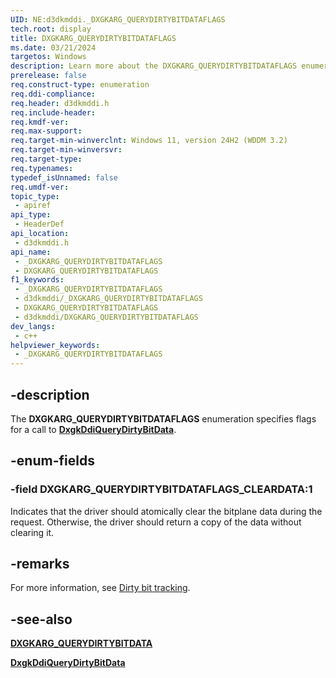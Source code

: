 ```yaml
---
UID: NE:d3dkmddi._DXGKARG_QUERYDIRTYBITDATAFLAGS
tech.root: display
title: DXGKARG_QUERYDIRTYBITDATAFLAGS
ms.date: 03/21/2024
targetos: Windows
description: Learn more about the DXGKARG_QUERYDIRTYBITDATAFLAGS enumeration.
prerelease: false
req.construct-type: enumeration
req.ddi-compliance: 
req.header: d3dkmddi.h
req.include-header: 
req.kmdf-ver: 
req.max-support: 
req.target-min-winverclnt: Windows 11, version 24H2 (WDDM 3.2) 
req.target-min-winversvr: 
req.target-type: 
req.typenames: 
typedef_isUnnamed: false
req.umdf-ver: 
topic_type:
 - apiref
api_type:
 - HeaderDef
api_location:
 - d3dkmddi.h
api_name:
 - _DXGKARG_QUERYDIRTYBITDATAFLAGS
 - DXGKARG_QUERYDIRTYBITDATAFLAGS
f1_keywords:
 - _DXGKARG_QUERYDIRTYBITDATAFLAGS
 - d3dkmddi/_DXGKARG_QUERYDIRTYBITDATAFLAGS
 - DXGKARG_QUERYDIRTYBITDATAFLAGS
 - d3dkmddi/DXGKARG_QUERYDIRTYBITDATAFLAGS
dev_langs:
 - c++
helpviewer_keywords:
 - _DXGKARG_QUERYDIRTYBITDATAFLAGS
---
```


## -description

The **DXGKARG_QUERYDIRTYBITDATAFLAGS** enumeration specifies flags for a call to [**DxgkDdiQueryDirtyBitData**](nc-d3dkmddi-dxgkddi_querydirtybitdata.md).

## -enum-fields

### -field DXGKARG_QUERYDIRTYBITDATAFLAGS_CLEARDATA:1

Indicates that the driver should atomically clear the bitplane data during the request. Otherwise, the driver should return a copy of the data without clearing it.

## -remarks

For more information, see [Dirty bit tracking](/windows-hardware/drivers/display/dirty-bit-tracking).

## -see-also

[**DXGKARG_QUERYDIRTYBITDATA**](ns-d3dkmddi-dxgkarg_querydirtybitdata.md)

[**DxgkDdiQueryDirtyBitData**](nc-d3dkmddi-dxgkddi_querydirtybitdata.md)
